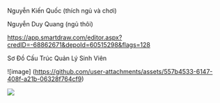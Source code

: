 Nguyễn Kiến Quốc (thích ngủ và chơi)

Nguyễn Duy Quang (ngủ thôi)

 https://app.smartdraw.com/editor.aspx?credID=-68862671&depoId=60515298&flags=128  
 
 Sơ Đồ Cấu Trúc Quản Lý Sinh Viên
 
  
  ![image]
  (https://github.com/user-attachments/assets/557b4533-6147-408f-a21b-06328f764cf9)


<img src="(https://github.com/user-attachments/assets/f5202f1d-b7aa-498c-9a88-e51bd3e9d713)
">
